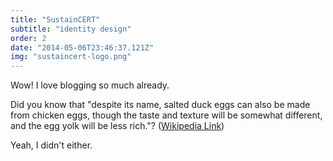 ```yaml
---
title: "SustainCERT"
subtitle: "identity design"
order: 2
date: "2014-05-06T23:46:37.121Z"
img: "sustaincert-logo.png"
---
```


Wow! I love blogging so much already.

Did you know that "despite its name, salted duck eggs can also be made from
chicken eggs, though the taste and texture will be somewhat different, and the
egg yolk will be less rich."?
([Wikipedia Link](http://en.wikipedia.org/wiki/Salted_duck_egg))

Yeah, I didn't either.

